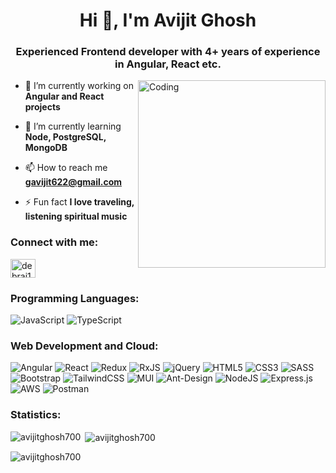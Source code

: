 <h1 align="center">Hi 👋, I'm Avijit Ghosh</h1>
<h3 align="center">Experienced Frontend developer with 4+ years of experience in Angular, React etc.</h3>


<img align="right" alt="Coding" width="300" src="https://github.com/avijitghosh700/avijitghosh700/blob/master/cat_typing.gif">

- 🔭 I’m currently working on **Angular and React projects**

- 🌱 I’m currently learning **Node, PostgreSQL, MongoDB**

- 📫 How to reach me **gavijit622@gmail.com**

- ⚡ Fun fact **I love traveling, listening spiritual music**

<h3 align="left">Connect with me:</h3>

  
<span align="left">
<a href="https://www.linkedin.com/in/avijit-ghosh-b9420a79/" target="blank"><img align="center" src="https://raw.githubusercontent.com/rahuldkjain/github-profile-readme-generator/master/src/images/icons/Social/linked-in-alt.svg" alt="debraj1234" height="30" width="40" /></a>
</span>




<h3 align="left">Programming Languages:</h3>

![JavaScript](https://img.shields.io/badge/javascript-%23323330.svg?style=for-the-badge&logo=javascript&logoColor=%23F7DF1E)
![TypeScript](https://img.shields.io/badge/typescript-%23007ACC.svg?style=for-the-badge&logo=typescript&logoColor=white)


<h3 align="left"> Web Development and Cloud: </h3>

![Angular](https://img.shields.io/badge/angular-%23DD0031.svg?style=for-the-badge&logo=angular&logoColor=white)
![React](https://img.shields.io/badge/react-%2320232a.svg?style=for-the-badge&logo=react&logoColor=%2361DAFB)
![Redux](https://img.shields.io/badge/redux-%23593d88.svg?style=for-the-badge&logo=redux&logoColor=white)
![RxJS](https://img.shields.io/badge/rxjs-%23B7178C.svg?style=for-the-badge&logo=reactivex&logoColor=white)
![jQuery](https://img.shields.io/badge/jquery-%230769AD.svg?style=for-the-badge&logo=jquery&logoColor=white)
![HTML5](https://img.shields.io/badge/html5-%23E34F26.svg?style=for-the-badge&logo=html5&logoColor=white)
![CSS3](https://img.shields.io/badge/css3-%231572B6.svg?style=for-the-badge&logo=css3&logoColor=white)
![SASS](https://img.shields.io/badge/SASS-hotpink.svg?style=for-the-badge&logo=SASS&logoColor=white)
![Bootstrap](https://img.shields.io/badge/bootstrap-%238511FA.svg?style=for-the-badge&logo=bootstrap&logoColor=white)
![TailwindCSS](https://img.shields.io/badge/tailwindcss-%2338B2AC.svg?style=for-the-badge&logo=tailwind-css&logoColor=white)
![MUI](https://img.shields.io/badge/MUI-%230081CB.svg?style=for-the-badge&logo=mui&logoColor=white)
![Ant-Design](https://img.shields.io/badge/-AntDesign-%230170FE?style=for-the-badge&logo=ant-design&logoColor=white)
![NodeJS](https://img.shields.io/badge/node.js-6DA55F?style=for-the-badge&logo=node.js&logoColor=white)
![Express.js](https://img.shields.io/badge/express.js-%23404d59.svg?style=for-the-badge&logo=express&logoColor=%2361DAFB)
![AWS](https://img.shields.io/badge/AWS-%23FF9900.svg?style=for-the-badge&logo=amazon-aws&logoColor=white)
![Postman](https://img.shields.io/badge/Postman-FF6C37?style=for-the-badge&logo=postman&logoColor=white)


<h3 align="left">Statistics:</h3>

<p><img align="left" src="https://github-readme-stats.vercel.app/api/top-langs?username=avijitghosh700&show_icons=true&locale=en&layout=compact" alt="avijitghosh700" /></p>
<p>&nbsp;<img align="center" src="https://github-readme-stats.vercel.app/api?username=avijitghosh700&show_icons=true&locale=en" alt="avijitghosh700" /></p>
<p><img align="center" src="https://github-readme-streak-stats.herokuapp.com/?user=avijitghosh700&" alt="avijitghosh700" /></p>
